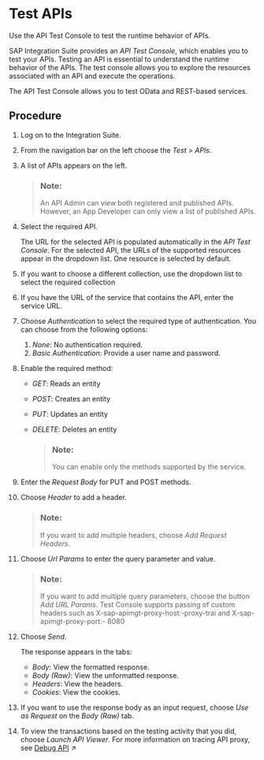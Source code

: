 <!-- copy75cccc3740bd45cf9e2608dfa9d7bfb2 -->

# Test APIs

Use the API Test Console to test the runtime behavior of APIs.

SAP Integration Suite provides an *API Test Console*, which enables you to test your APIs. Testing an API is essential to understand the runtime behavior of the APIs. The test console allows you to explore the resources associated with an API and execute the operations.

The API Test Console allows you to test OData and REST-based services.



## Procedure

1.  Log on to the Integration Suite.

2.  From the navigation bar on the left choose the *Test* \> *APIs*.
3.  A list of APIs appears on the left.

    > ### Note:  
    > An API Admin can view both registered and published APIs. However, an App Developer can only view a list of published APIs.

4.  Select the required API.

    The URL for the selected API is populated automatically in the *API Test Console*. For the selected API, the URLs of the supported resources appear in the dropdown list. One resource is selected by default.

5.  If you want to choose a different collection, use the dropdown list to select the required collection
6.  If you have the URL of the service that contains the API, enter the service URL.
7.  Choose *Authentication* to select the required type of authentication. You can choose from the following options:
    1.  *None*: No authentication required.
    2.  *Basic Authentication*: Provide a user name and password.

8.  Enable the required method:
    -   *GET*: Reads an entity
    -   *POST*: Creates an entity
    -   *PUT*: Updates an entity
    -   *DELETE*: Deletes an entity

        > ### Note:  
        > You can enable only the methods supported by the service.


9.  Enter the *Request Body* for PUT and POST methods.
10. Choose *Header* to add a header.

    > ### Note:  
    > If you want to add multiple headers, choose *Add Request Headers*.

11. Choose *Url Params* to enter the query parameter and value.

    > ### Note:  
    > If you want to add multiple query parameters, choose the button *Add URL Params*. Test Console supports passing of custom headers such as X-sap-apimgt-proxy-host:-proxy-trai and X-sap-apimgt-proxy-port:- 8080

12. Choose *Send.* 

    The response appears in the tabs:

    -   *Body*: View the formatted response.
    -   *Body \(Raw\)*: View the unformatted response.
    -   *Headers*: View the headers.
    -   *Cookies*: View the cookies.

13. If you want to use the response body as an input request, choose *Use as Request* on the *Body \(Raw\)* tab.
14. To view the transactions based on the testing activity that you did, choose *Launch API Viewer*. For more information on tracing API proxy, see [Debug API](https://help.sap.com/viewer/4425026877144cc2b15505ed30215167/IAT/en-US/fb2c7aa34cdc443294a325ccb7876785.html "You debug an API proxy to troubleshoot and monitor them in SAP API Management, by probing the details of each step through the API proxy flow.") :arrow_upper_right:

